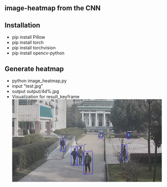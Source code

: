 ## image-heatmap from the CNN
## Installation
- pip install Pillow
- pip install torch
- pip install torchvision
- pip install opencv-python

## Generate heatmap
- python image_heatmap,py
- input "test.jpg"
- output output/4d%.jpg
- Visualization for result_keyframe
![](https://github.com/xiaowang1516/Person_Detection_for_videos/blob/master/Result.png)